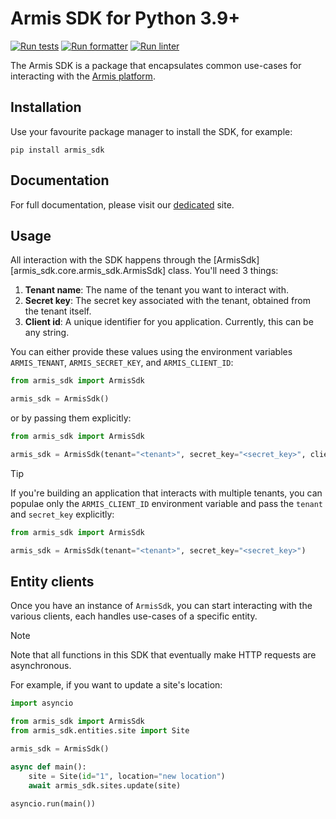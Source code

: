 # Armis SDK for Python 3.9+
[![Run tests](https://github.com/ArmisSecurity/armis-sdk-python/actions/workflows/test.yml/badge.svg)](https://github.com/ArmisSecurity/armis-sdk-python/actions/workflows/test.yml)
[![Run formatter](https://github.com/ArmisSecurity/armis-sdk-python/actions/workflows/format.yml/badge.svg)](https://github.com/ArmisSecurity/armis-sdk-python/actions/workflows/format.yml)
[![Run linter](https://github.com/ArmisSecurity/armis-sdk-python/actions/workflows/lint.yml/badge.svg)](https://github.com/ArmisSecurity/armis-sdk-python/actions/workflows/lint.yml)

The Armis SDK is a package that encapsulates common use-cases for interacting with the [Armis platform](https://www.armis.com/).

## Installation
Use your favourite package manager to install the SDK, for example:
```shell
pip install armis_sdk
```

## Documentation
For full documentation, please visit our [dedicated]() site.

## Usage

All interaction with the SDK happens through the [ArmisSdk][armis_sdk.core.armis_sdk.ArmisSdk] class. You'll need 3 things:

1. **Tenant name**: The name of the tenant you want to interact with.
2. **Secret key**: The secret key associated with the tenant, obtained from the tenant itself.
3. **Client id**: A unique identifier for you application. Currently, this can be any string.

You can either provide these values using the environment variables `ARMIS_TENANT`, `ARMIS_SECRET_KEY`, and `ARMIS_CLIENT_ID`:
```python
from armis_sdk import ArmisSdk

armis_sdk = ArmisSdk()
```

or by passing them explicitly:
```python
from armis_sdk import ArmisSdk

armis_sdk = ArmisSdk(tenant="<tenant>", secret_key="<secret_key>", client_id="<client_id>")
```

> [!TIP]
> If you're building an application that interacts with multiple tenants, you can populae only the `ARMIS_CLIENT_ID` environment variable and pass the `tenant` and `secret_key` explicitly:
> ```python
> from armis_sdk import ArmisSdk
>
> armis_sdk = ArmisSdk(tenant="<tenant>", secret_key="<secret_key>")
> ```

## Entity clients
Once you have an instance of `ArmisSdk`, you can start interacting with the various clients, each handles use-cases of a specific entity.


> [!NOTE]
> Note that all functions in this SDK that eventually make HTTP requests are asynchronous.

For example, if you want to update a site's location:
```python
import asyncio

from armis_sdk import ArmisSdk
from armis_sdk.entities.site import Site

armis_sdk = ArmisSdk()

async def main():
    site = Site(id="1", location="new location")
    await armis_sdk.sites.update(site)

asyncio.run(main())
```

